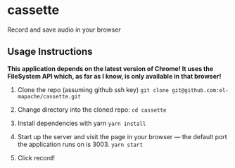 cassette
========

Record and save audio in your browser

## Usage Instructions

**This application depends on the latest version of Chrome! It uses the FileSystem API which, as far as I know, is only available in that browser!**

1. Clone the repo (assuming github ssh key)
`git clone git@github.com:el-mapache/cassette.git`

2. Change directory into the cloned repo:
`cd cassette`

3. Install dependencies with yarn
`yarn install`

4. Start up the server and visit the page in your browser — the default port the application runs on is 3003.
`yarn start`

5. Click record!


